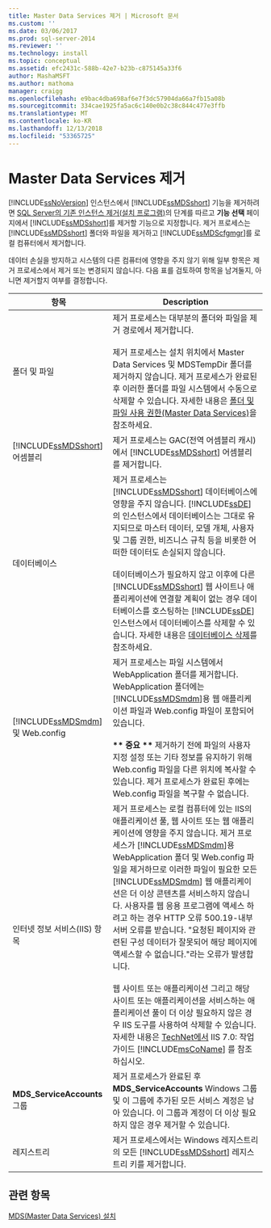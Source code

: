 ```yaml
---
title: Master Data Services 제거 | Microsoft 문서
ms.custom: ''
ms.date: 03/06/2017
ms.prod: sql-server-2014
ms.reviewer: ''
ms.technology: install
ms.topic: conceptual
ms.assetid: efc2431c-588b-42e7-b23b-c875145a33f6
author: MashaMSFT
ms.author: mathoma
manager: craigg
ms.openlocfilehash: e9bac4dba698af6e7f3dc57904da66a7fb15a08b
ms.sourcegitcommit: 334cae1925fa5ac6c140e0b2c38c844c477e3ffb
ms.translationtype: MT
ms.contentlocale: ko-KR
ms.lasthandoff: 12/13/2018
ms.locfileid: "53365725"
---
```

# <a name="uninstall-and-remove-master-data-services"></a>Master Data Services 제거
  [!INCLUDE[ssNoVersion](../../includes/ssnoversion-md.md)] 인스턴스에서 [!INCLUDE[ssMDSshort](../../includes/ssmdsshort-md.md)] 기능을 제거하려면 [SQL Server의 기존 인스턴스 제거&#40;설치 프로그램&#41;](../../../2014/sql-server/install/uninstall-an-existing-instance-of-sql-server-setup.md)의 단계를 따르고 **기능 선택** 페이지에서 [!INCLUDE[ssMDSshort](../../includes/ssmdsshort-md.md)]를 제거할 기능으로 지정합니다. 제거 프로세스는 [!INCLUDE[ssMDSshort](../../includes/ssmdsshort-md.md)] 폴더와 파일을 제거하고 [!INCLUDE[ssMDScfgmgr](../../includes/ssmdscfgmgr-md.md)]를 로컬 컴퓨터에서 제거합니다.  
  
 데이터 손실을 방지하고 시스템의 다른 컴퓨터에 영향을 주지 않기 위해 일부 항목은 제거 프로세스에서 제거 또는 변경되지 않습니다. 다음 표를 검토하여 항목을 남겨둘지, 아니면 제거할지 여부를 결정합니다.  
  
|항목|Description|  
|----------|-----------------|  
|폴더 및 파일|제거 프로세스는 대부분의 폴더와 파일을 제거 경로에서 제거합니다.<br /><br /> 제거 프로세스는 설치 위치에서 Master Data Services 및 MDSTempDir 폴더를 제거하지 않습니다. 제거 프로세스가 완료된 후 이러한 폴더를 파일 시스템에서 수동으로 삭제할 수 있습니다. 자세한 내용은 [폴더 및 파일 사용 권한&#40;Master Data Services&#41;](../../master-data-services/folder-and-file-permissions-master-data-services.md)을 참조하세요.|  
|[!INCLUDE[ssMDSshort](../../includes/ssmdsshort-md.md)] 어셈블리|제거 프로세스는 GAC(전역 어셈블리 캐시)에서 [!INCLUDE[ssMDSshort](../../includes/ssmdsshort-md.md)] 어셈블리를 제거합니다.|  
|데이터베이스|제거 프로세스는 [!INCLUDE[ssMDSshort](../../includes/ssmdsshort-md.md)] 데이터베이스에 영향을 주지 않습니다. [!INCLUDE[ssDE](../../includes/ssde-md.md)] 의 인스턴스에서 데이터베이스는 그대로 유지되므로 마스터 데이터, 모델 개체, 사용자 및 그룹 권한, 비즈니스 규칙 등을 비롯한 어떠한 데이터도 손실되지 않습니다.<br /><br /> 데이터베이스가 필요하지 않고 이후에 다른 [!INCLUDE[ssMDSshort](../../includes/ssmdsshort-md.md)] 웹 사이트나 애플리케이션에 연결할 계획이 없는 경우 데이터베이스를 호스팅하는 [!INCLUDE[ssDE](../../includes/ssde-md.md)] 인스턴스에서 데이터베이스를 삭제할 수 있습니다. 자세한 내용은 [데이터베이스 삭제](../../relational-databases/databases/delete-a-database.md)를 참조하세요.|  
|[!INCLUDE[ssMDSmdm](../../includes/ssmdsmdm-md.md)] 및 Web.config|제거 프로세스는 파일 시스템에서 WebApplication 폴더를 제거합니다. WebApplication 폴더에는 [!INCLUDE[ssMDSmdm](../../includes/ssmdsmdm-md.md)]용 웹 애플리케이션 파일과 Web.config 파일이 포함되어 있습니다.<br /><br /> **\*\* 중요 \*\*** 제거하기 전에 파일의 사용자 지정 설정 또는 기타 정보를 유지하기 위해 Web.config 파일을 다른 위치에 복사할 수 있습니다. 제거 프로세스가 완료된 후에는 Web.config 파일을 복구할 수 없습니다.|  
|인터넷 정보 서비스(IIS) 항목|제거 프로세스는 로컬 컴퓨터에 있는 IIS의 애플리케이션 풀, 웹 사이트 또는 웹 애플리케이션에 영향을 주지 않습니다. 제거 프로세스가 [!INCLUDE[ssMDSmdm](../../includes/ssmdsmdm-md.md)]용 WebApplication 폴더 및 Web.config 파일을 제거하므로 이러한 파일이 필요한 모든 [!INCLUDE[ssMDSmdm](../../includes/ssmdsmdm-md.md)] 웹 애플리케이션은 더 이상 콘텐츠를 서비스하지 않습니다. 사용자를 웹 응용 프로그램에 액세스 하려고 하는 경우 HTTP 오류 500.19-내부 서버 오류를 받습니다. "요청된 페이지와 관련된 구성 데이터가 잘못되어 해당 페이지에 액세스할 수 없습니다."라는 오류가 발생합니다.<br /><br /> 웹 사이트 또는 애플리케이션 그리고 해당 사이트 또는 애플리케이션을 서비스하는 애플리케이션 풀이 더 이상 필요하지 않은 경우 IIS 도구를 사용하여 삭제할 수 있습니다. 자세한 내용은 [TechNet에서](https://go.microsoft.com/fwlink/?LinkId=184885) IIS 7.0: 작업 가이드 [!INCLUDE[msCoName](../../includes/msconame-md.md)] 를 참조하십시오.|  
|**MDS_ServiceAccounts** 그룹|제거 프로세스가 완료된 후 **MDS_ServiceAccounts** Windows 그룹 및 이 그룹에 추가된 모든 서비스 계정은 남아 있습니다. 이 그룹과 계정이 더 이상 필요하지 않은 경우 제거할 수 있습니다.|  
|레지스트리|제거 프로세스에서는 Windows 레지스트리의 모든 [!INCLUDE[ssMDSshort](../../includes/ssmdsshort-md.md)] 레지스트리 키를 제거합니다.|  
  
## <a name="see-also"></a>관련 항목  
 [MDS(Master Data Services) 설치](../../master-data-services/install-windows/install-master-data-services.md)  
  
  
